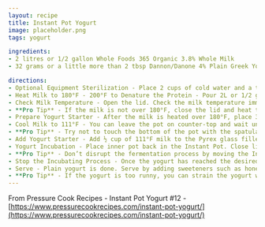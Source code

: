 ```yaml
---
layout: recipe
title: Instant Pot Yogurt
image: placeholder.png
tags: yogurt

ingredients:
- 2 litres or 1/2 gallon Whole Foods 365 Organic 3.8% Whole Milk
- 32 grams or a little more than 2 tbsp Dannon/Danone 4% Plain Greek Yogurt with Active Bacterial Cultures

directions:
- Optional Equipment Sterilization - Place 2 cups of cold water and a trivet in the Instant Pot. Place silicone spatula, Pyrex glass measuring cup, and tablespoon measuring spoon in the Instant Pot. Close the lid and move the Venting Knob to Sealing Position. Sterilize everything at High Pressure using the manual/pressure cook button for 3 minutes + natural release. Or Sterilize on Stovetop - sterilize the equipment, including meat thermometer, on stovetop by boiling them for 10 minutes. After sterilization, air dry the equipment on a clean rack.
- Heat Milk to 180°F - 200°F to Denature the Protein - Pour 2L or 1/2 gallon of Organic 3.8% whole milk in the inner pot. Close lid, venting knob position doesn’t matter. Use the Yogurt More function to boil the milk to at least 180°F. It will say “boil” on the screen. It will take roughly 35 – 40 minutes. The Instant Pot screen will change to “yogt” when the boiling is done.
- Check Milk Temperature - Open the lid. Check the milk temperature immediately in a few spots and make sure the milk is over 180°F. Stir with a silicone spatula and check the temperature again to make sure the milk is over 180°F.
- **Pro Tip** - If the milk is not over 180°F, close the lid and heat the milk with the Slow Cook Less function for another 15 minutes.
- Prepare Yogurt Starter - After the milk is heated over 180°F, place 32g, a little more than 2 tbsp, Dannon/Danone 4% Plain Greek Yogurt with Active Bacterial Cultures into the Pyrex glass measuring cup. Do not add the yogurt starter to the hot milk, as it will kill the bacterial cultures. If you sterilized the measuring cup, make sure it has cooled to the touch.
- Cool Milk to 111°F - You can leave the pot on counter-top and wait until the milk cool to 111°F. Or alternative method to quickly cool down the milk temperature - Fill a larger pot or kitchen sink with cold tap water. Partially submerge the inner pot with heated milk into the cold tap water. Stir the milk in a circular motion with a silicone spatula and frequently measure the temperature. It will take 2 – 4 minutes to cool the milk to 111°F. Remove the pot from cold water immediately.
- **Pro Tip** - Try not to touch the bottom of the pot with the spatula as it may have some milk solid stuck to the bottom of the pot.
- Add Yogurt Starter - Add ½ cup of 111°F milk to the Pyrex glass filled with yogurt starter. Gently mix it with the tablespoon measuring spoon. Pour the yogurt milk mixture in the inner pot and give it a few gentle stirs with silicone spatula.
- Yogurt Incubation - Place inner pot back in the Instant Pot. Close lid, venting Knob position doesn’t matterv and use the Yogurt Normal Function to incubate the yogurt. Adjust the time to 8:00 – 12:00 depending on how tangy you like your yogurt, longer time = more tangy. You can open the lid for a taste test once the yogurt is set. Roughly 6 hours.
- **Pro Tip** - Don’t disrupt the fermentation process by moving the Instant Pot or opening the lid. Wait until it is set, roughly 6 hours, before opening the lid.
- Stop the Incubating Process - Once the yogurt has reached the desired tangy level, remove the inner pot of yogurt and place it in the fridge for a few hours to stop the incubating process. The yogurt will also thicken a little.
- Serve - Plain yogurt is done. Serve by adding sweeteners such as honey or maple syrup. Add fruits, granola or your favorite toppings. The sky is limit! ?
- **Pro Tip** - If the yogurt is too runny, you can strain the yogurt with a yogurt strainer.
---
```

From Pressure Cook Recipes - Instant Pot Yogurt #12 - [https://www.pressurecookrecipes.com/instant-pot-yogurt/](https://www.pressurecookrecipes.com/instant-pot-yogurt/)

